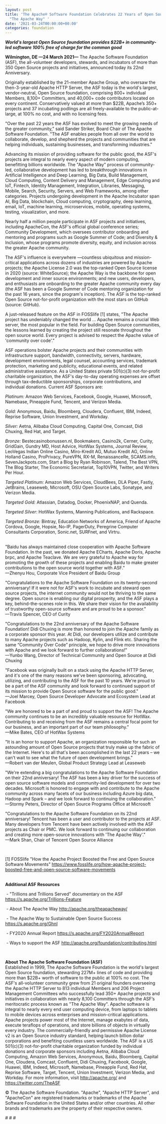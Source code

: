 ```yaml
---
layout: post
title: 'The Apache® Software Foundation Celebrates 22 Years of Open Source Innovation
  "The Apache Way" '
date: '2021-03-24T00:00:00+00:00'
categories: foundation
---
```

<p><b><i>World's largest Open Source foundation provides $22B+ in community-led software 100% free of charge for the common good</i></b><br></p><p><b>Wilmington, DE —24 March 2021—</b> The Apache Software Foundation (ASF), the all-volunteer developers, stewards, and incubators of more than 350 Open Source projects and initiatives, announced today its 22nd Anniversary.</p><p>Originally established by the 21-member Apache Group, who oversaw the then-3-year-old Apache HTTP Server, the ASF today is the world's largest, vendor-neutral, Open Source foundation, comprising 800+ individual Members, 8,100+ Committers, and 40,000+ code contributors located on every continent. Conservatively valued at more than $22B, Apache’s 350+ projects and 37 incubating podlings are all freely-available to the public-at-large, at 100% no cost, and with no licensing fees.</p><p>"Over the past 22 years the ASF has evolved to meet the growing needs of the greater community," said Sander Striker, Board Chair of The Apache Software Foundation. "The ASF enables people from all over the world to collaborate, develop, and shepherd the projects and communities that are helping individuals, sustaining businesses, and transforming industries."</p><p>Advancing its mission of providing software for the public good, the ASF's projects are integral to nearly every aspect of modern computing, benefitting billions worldwide. The "Apache Way" process of community-led, collaborative development has led to breakthrough innovations in Artificial Intelligence and Deep Learning, Big Data, Build Management, Cloud Computing, Content Delivery and Management, Edge Computing and IoT, Fintech, Identity Management, Integration, Libraries, Messaging, Mobile, Search, Security, Servers, and Web Frameworks, among other categories. Projects undergoing development in the Apache Incubator span AI, Big Data, blockchain, Cloud computing, cryptography, deep learning, email, IoT, machine learning, microservices, mobile, operating systems, testing, visualization, and more.</p><p>Nearly half a million people participate in ASF projects and initiatives, including ApacheCon, the ASF's official global conference series; Community Development, which oversees contributor onboarding and mentoring and programs such as Google Summer of Code; and Diversity &amp; Inclusion, whose programs promote diversity, equity, and inclusion across the greater Apache community.</p><p>The ASF's influence is everywhere —countless ubiquitous and mission-critical applications across dozens of industries are powered by Apache projects; the Apache License 2.0 was the top-ranked Open Source license in 2020 (source: WhiteSource); the Apache Way is the backbone for open development and inner source environments; and new users, developers, and enthusiasts are onboarding to the greater Apache community every day (the ASF has been a Google Summer of Code mentoring organization for the past 16 years, since the program's inception). The ASF is the top-ranked Open Source not-for-profit organization with the most stars on GitHub (source: GitHub).</p><p>A just-released feature on the ASF in FOSSlife [1] states, "The Apache project has undeniably changed the world … Apache remains a crucial Web server, the most popular in the field. For building Open Source communities, the lessons learned by creating the project still resonate throughout the open source world. Every project is advised to respect the Apache value of 'community over code'."</p><p>ASF operations bolster Apache projects and their communities with infrastructure support, bandwidth, connectivity, servers, hardware, development environments, legal counsel, accounting services, trademark protection, marketing and publicity, educational events, and related administrative assistance. As a United States private 501(c)(3) not-for-profit charitable organization, the ASF's day-to-day operating expenses are offset through tax-deductible sponsorships, corporate contributions, and individual donations. Current ASF Sponsors are:</p><p><i>Platinum:</i> Amazon Web Services, Facebook, Google, Huawei, Microsoft, Namebase, Pineapple Fund, Tencent, and Verizon Media.</p><p><i>Gold:</i> Anonymous, Baidu, Bloomberg, Cloudera, Confluent, IBM, Indeed, Reprise Software, Union Investment, and Workday.</p><p><i>Silver:</i> Aetna, Alibaba Cloud Computing, Capital One, Comcast, Didi Chuxing, Red Hat, and Target.</p><p><i>Bronze:</i> Bestecasinobonussen.nl, Bookmakers, Casino2k, Cerner, Curity, GridGain, Gundry MD, Host Advice, HotWax Systems, Journal Review, LeoVegas Indian Online Casino, Miro-Kredit AG, Mutuo Kredit AG, Online Holland Casino, ProPrivacy, PureVPN, RX-M, RenaissanceRe, SCAMS.info, SevenJackpots.com, Start a Blog by Ryan Robinson, Talend, The Best VPN, The Blog Starter, The Economic Secretariat, Top10VPN, Twitter, and Writers Per Hour.</p><p><i>Targeted Platinum:</i> Amazon Web Services, CloudBees, DLA Piper, Fastly, JetBrains, Leaseweb, Microsoft, OSU Open Source Labs, Sonatype, and Verizon Media.</p><p><i>Targeted Gold:</i> Atlassian, Datadog, Docker, PhoenixNAP, and Quenda.</p><p><i>Targeted Silver:</i> HotWax Systems, Manning Publications, and Rackspace.</p><p><i>Targeted Bronze:</i> Bintray, Education Networks of America, Friend of Apache Cordova, Google, Hopsie, No-IP, PagerDuty, Peregrine Computer Consultants Corporation, Sonic.net, SURFnet, and Virtru.<br><br></p><p>"Baidu has always maintained close cooperation with Apache Software Foundation. In the past, we donated Apache ECharts, Apache Doris, Apache brpc, and Apache Teaclave. We are very grateful to Apache way for promoting the growth of these projects and enabling Baidu to make greater contributions to the open source world together with ASF."<br>—Zhenyu Hou, Corporate Vice President of Baidu Group</p><p>"Congratulations to the Apache Software Foundation on its twenty-second anniversary! If it were not for ASF's work to incubate and steward open source projects, the internet community would not be thriving to the same degree. Open source is enabling our digital prosperity, and the ASF plays a key, behind-the-scenes role in this. We share their vision for the availability of trustworthy open-source software and are proud to be a sponsor."<br>—Travis Spencer, CEO of Curity</p><p>"Congratulations to the 22nd anniversary of the Apache Software Foundation! Didi Chuxing is more than honored to join the Apache family as a corporate sponsor this year. At Didi, our developers utilize and contribute to many Apache projects such as Hadoop, Kylin, and Flink etc. Sharing the same “Community Over Code” principle, we hope to drive more innovations with Apache and we look forward to further collaborations!"<br>—Yunbo Wang, Director of Technical Community and Open Source at Didi Chuxing</p><p>"Facebook was originally built on a stack using the Apache HTTP Server, and it's one of the many reasons we've been sponsoring, advocating, utilizing, and contributing to the ASF for the past 10 years. We're proud to be a part of the ASF community and look forward to continued support of its mission to provide Open Source software for the public good."<br>—Joel Marcey, Open Source Developer Advocate and Ecosystem Lead at Facebook</p><p>"We are honored to be a part of and proud to support the ASF! The Apache community continues to be an incredibly valuable resource for HotWax. Contributing to and receiving from the ASF remains a central focal point for our business, and an important part of our team philosophy."<br>—Mike Bates, CEO of HotWax Systems</p><p>"It is an honor to support Apache, an organization responsible for such an astounding amount of Open Source projects that truly make up the fabric of the Internet. Here's to all that's been accomplished in the last 22 years – we can't wait to see what the future of open development brings."<br>—Robert van der Meulen, Global Product Strategy Lead at Leaseweb</p><p>"We're extending a big congratulations to the Apache Software Foundation on their 22nd anniversary! The ASF has been a key driver for the success of open source software models and community-led development for over two decades. Microsoft is honored to engage with and contribute to the Apache community across many facets of our business including Azure big data, Hadoop and Spark – and we look forward to continuing the collaboration."<br>—Stormy Peters, Director of Open Source Programs Office at Microsoft</p><p>"Congratulations to the Apache Software Foundation on its 22nd anniversary! Tencent has been a user and contributor to the projects at ASF. Many developers from Tencent have been actively involved with the ASF projects as Chair or PMC. We look forward to continuing our collaboration and creating more open-source innovations with 'The Apache Way'."<br>—Mark Shan, Chair of Tencent Open Source Alliance</p><p><br></p><p>[1] FOSSlife "How the Apache Project Boosted the Free and Open Source Software Movements" <a href="https://www.fosslife.org/how-apache-project-boosted-free-and-open-source-software-movements" target="_blank">https://www.fosslife.org/how-apache-project-boosted-free-and-open-source-software-movements</a><br><br></p><p><b>Additional ASF Resources</b></p><p>&nbsp;- "Trillions and Trillions Served" documentary on the ASF <a href="https://s.apache.org/Trillions-Feature" target="_blank">https://s.apache.org/Trillions-Feature</a></p><p>&nbsp;- About The Apache Way <a href="http://apache.org/theapacheway/" target="_blank">http://apache.org/theapacheway/</a></p><p>&nbsp;- The Apache Way to Sustainable Open Source Success <a href="https://s.apache.org/GhnI" target="_blank">https://s.apache.org/GhnI</a></p><p>&nbsp;- FY2020 Annual Report <a href="https://s.apache.org/FY2020AnnualReport" target="_blank">https://s.apache.org/FY2020AnnualReport</a></p><p>&nbsp;- Ways to support the ASF <a href="http://apache.org/foundation/contributing.html" target="_blank">http://apache.org/foundation/contributing.html</a></p><p><br></p><p><b>About The Apache Software Foundation (ASF)<br></b>Established in 1999, The Apache Software Foundation is the world's largest Open Source foundation, stewarding 227M+ lines of code and providing more than $22B+ worth of software to the public at 100% no cost. The ASF's all-volunteer community grew from 21 original founders overseeing the Apache HTTP Server to 813 individual Members and 206 Project Management Committees who successfully lead 350+ Apache projects and initiatives in collaboration with nearly 8,100 Committers through the ASF’s meritocratic process known as "The Apache Way". Apache software is integral to nearly every end user computing device, from laptops to tablets to mobile devices across enterprises and mission-critical applications. Apache projects power most of the Internet, manage exabytes of data, execute teraflops of operations, and store billions of objects in virtually every industry. The commercially-friendly and permissive Apache License v2 is an Open Source industry standard, helping launch billion dollar corporations and benefiting countless users worldwide. The ASF is a US 501(c)(3) not-for-profit charitable organization funded by individual donations and corporate sponsors including Aetna, Alibaba Cloud Computing, Amazon Web Services, Anonymous, Baidu, Bloomberg, Capital One, Cloudera, Comcast, Confluent, Didi Chuxing, Facebook, Google, Huawei, IBM, Indeed, Microsoft, Namebase, Pineapple Fund, Red Hat, Reprise Software, Target, Tencent, Union Investment, Verizon Media, and Workday. For more information, visit <a href="http://apache.org/" target="_blank" style="background-color: rgb(255, 255, 255);">http://apache.org/</a> and <a href="https://twitter.com/TheASF" target="_blank" style="background-color: rgb(255, 255, 255);">https://twitter.com/TheASF</a></p><p>© The Apache Software Foundation. "Apache", "Apache HTTP Server", and "ApacheCon" are registered trademarks or trademarks of the Apache Software Foundation in the United States and/or other countries. All other brands and trademarks are the property of their respective owners.</p><p># # #</p>
